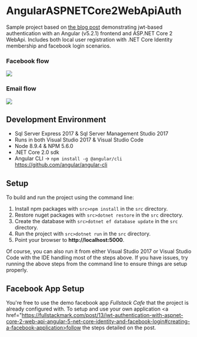 # AngularASPNETCore2WebApiAuth
Sample project based on <a href="https://fullstackmark.com/post/13/jwt-authentication-with-aspnet-core-2-web-api-angular-5-net-core-identity-and-facebook-login">the blog post</a> demonstrating jwt-based authentication with an Angular (v5.2.1) frontend and ASP.NET Core 2 WebApi. Includes both local user registration with .NET Core Identity membership and facebook login scenarios.

### Facebook flow
<img src="https://fullstackmark.com/img/posts/13/angular-spa-aspnet-core-web-api-authentication-with-facebook-login-flow.gif" />

### Email flow
<img src="https://fullstackmark.com/img/posts/13/angular-spa-aspnet-core-web-api-authentication-with-email-signup-flow.gif" />

## Development Environment
- Sql Server Express 2017 & Sql Server Management Studio 2017
- Runs in both Visual Studio 2017 & Visual Studio Code
- Node 8.9.4 & NPM 5.6.0
- .NET Core 2.0 sdk
- Angular CLI -> `npm install -g @angular/cli` https://github.com/angular/angular-cli
 

## Setup
To build and run the project using the command line:
1. Install npm packages with `src>npm install` in the `src` directory.
2. Restore nuget packages with `src>dotnet restore` in the `src` directory.
3. Create the database with `src>dotnet ef database update` in the `src` directory.
4. Run the project with `src>dotnet run` in the `src` directory.
5. Point your browser to **http://localhost:5000**.

Of course, you can also run it from either Visual Studio 2017 or Visual Studio Code with the IDE handling most of the steps above.  If you have issues, try running the above steps from the command line to ensure things are setup properly.

## Facebook App Setup
You're free to use the demo facebook app _Fullstack Cafe_ that the project is already configured with.  To setup and use your own application <a href="https://fullstackmark.com/post/13/jwt-authentication-with-aspnet-core-2-web-api-angular-5-net-core-identity-and-facebook-login#creating-a-facebook-application>follow the steps detailed on the post</a>.
